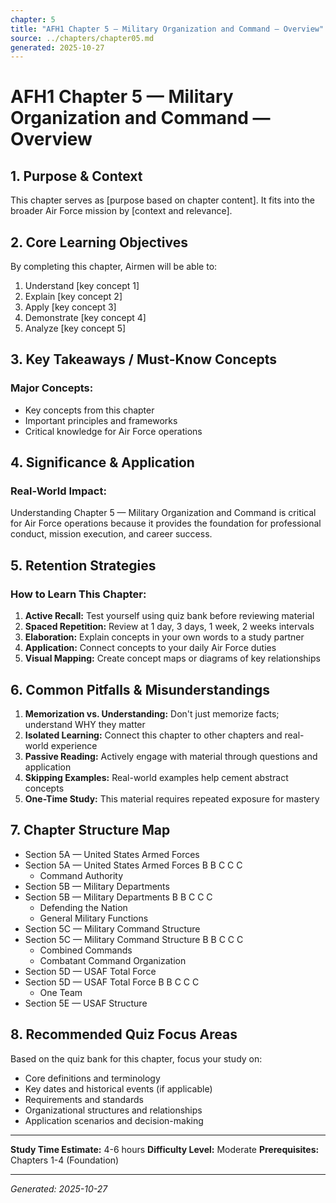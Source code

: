 ```yaml
---
chapter: 5
title: "AFH1 Chapter 5 — Military Organization and Command — Overview"
source: ../chapters/chapter05.md
generated: 2025-10-27
---
```


# AFH1 Chapter 5 — Military Organization and Command — Overview

## 1. Purpose & Context

This chapter serves as [purpose based on chapter content]. It fits into the broader Air Force mission by [context and relevance].

## 2. Core Learning Objectives

By completing this chapter, Airmen will be able to:

1. Understand [key concept 1]
2. Explain [key concept 2]
3. Apply [key concept 3]
4. Demonstrate [key concept 4]
5. Analyze [key concept 5]

## 3. Key Takeaways / Must-Know Concepts

### Major Concepts:

- Key concepts from this chapter
- Important principles and frameworks
- Critical knowledge for Air Force operations

## 4. Significance & Application

### Real-World Impact:

Understanding Chapter 5 — Military Organization and Command is critical for Air Force operations because it provides the foundation for professional conduct, mission execution, and career success.

## 5. Retention Strategies

### How to Learn This Chapter:


1. **Active Recall:** Test yourself using quiz bank before reviewing material
2. **Spaced Repetition:** Review at 1 day, 3 days, 1 week, 2 weeks intervals
3. **Elaboration:** Explain concepts in your own words to a study partner
4. **Application:** Connect concepts to your daily Air Force duties
5. **Visual Mapping:** Create concept maps or diagrams of key relationships


## 6. Common Pitfalls & Misunderstandings


1. **Memorization vs. Understanding:** Don't just memorize facts; understand WHY they matter
2. **Isolated Learning:** Connect this chapter to other chapters and real-world experience
3. **Passive Reading:** Actively engage with material through questions and application
4. **Skipping Examples:** Real-world examples help cement abstract concepts
5. **One-Time Study:** This material requires repeated exposure for mastery


## 7. Chapter Structure Map

- Section 5A — United States Armed Forces
- Section 5A — United States Armed Forces B B C C C
  - Command Authority
- Section 5B — Military Departments
- Section 5B — Military Departments B B C C C
  - Defending the Nation
  - General Military Functions
- Section 5C — Military Command Structure
- Section 5C — Military Command Structure B B C C C
  - Combined Commands
  - Combatant Command Organization
- Section 5D — USAF Total Force
- Section 5D — USAF Total Force B B C C C
  - One Team
- Section 5E — USAF Structure

## 8. Recommended Quiz Focus Areas

Based on the quiz bank for this chapter, focus your study on:


- Core definitions and terminology
- Key dates and historical events (if applicable)
- Requirements and standards
- Organizational structures and relationships
- Application scenarios and decision-making


---

**Study Time Estimate:** 4-6 hours
**Difficulty Level:** Moderate
**Prerequisites:** Chapters 1-4 (Foundation)

---

*Generated: 2025-10-27*
